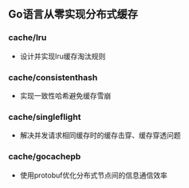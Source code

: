 ## Go语言从零实现分布式缓存

### cache/lru
- 设计并实现lru缓存淘汰规则

### cache/consistenthash
- 实现一致性哈希避免缓存雪崩

### cache/singleflight
- 解决并发请求相同缓存时的缓存击穿、缓存穿透问题

### cache/gocachepb
- 使用protobuf优化分布式节点间的信息通信效率